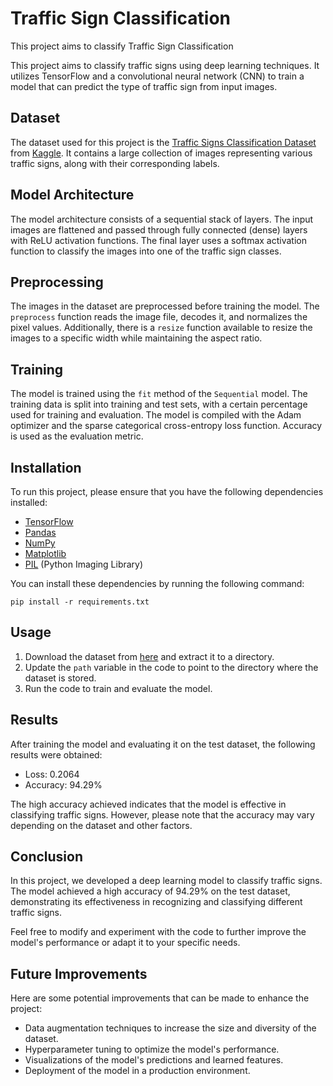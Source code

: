# Traffic Sign Classification

This project aims to classify  Traffic Sign Classification

This project aims to classify traffic signs using deep learning techniques. It utilizes TensorFlow and a convolutional neural network (CNN) to train a model that can predict the type of traffic sign from input images.

## Dataset

The dataset used for this project is the [Traffic Signs Classification Dataset](https://www.kaggle.com/datasets/flo2607/traffic-signs-classification/) from [Kaggle](https://www.google.com/search?q=Kaggle). It contains a large collection of images representing various traffic signs, along with their corresponding labels.

## Model Architecture

The model architecture consists of a sequential stack of layers. The input images are flattened and passed through fully connected (dense) layers with ReLU activation functions. The final layer uses a softmax activation function to classify the images into one of the traffic sign classes.

## Preprocessing

The images in the dataset are preprocessed before training the model. The `preprocess` function reads the image file, decodes it, and normalizes the pixel values. Additionally, there is a `resize` function available to resize the images to a specific width while maintaining the aspect ratio.


## Training

The model is trained using the `fit` method of the `Sequential` model. The training data is split into training and test sets, with a certain percentage used for training and evaluation. The model is compiled with the Adam optimizer and the sparse categorical cross-entropy loss function. Accuracy is used as the evaluation metric.

## Installation

To run this project, please ensure that you have the following dependencies installed:

- [TensorFlow](https://www.google.com/search?q=TensorFlow)
- [Pandas](https://www.google.com/search?q=Pandas)
- [NumPy](https://www.google.com/search?q=NumPy)
- [Matplotlib](https://www.google.com/search?q=Matplotlib)
- [PIL](https://www.google.com/search?q=PIL) (Python Imaging Library)

You can install these dependencies by running the following command:
```
pip install -r requirements.txt
```

## Usage

1. Download the dataset from [here](https://www.kaggle.com/datasets/flo2607/traffic-signs-classification/) and extract it to a directory.
2. Update the `path` variable in the code to point to the directory where the dataset is stored.
3. Run the code to train and evaluate the model.

## Results

After training the model and evaluating it on the test dataset, the following results were obtained:

- Loss: 0.2064
- Accuracy: 94.29%

The high accuracy achieved indicates that the model is effective in classifying traffic signs. However, please note that the accuracy may vary depending on the dataset and other factors.

## Conclusion

In this project, we developed a deep learning model to classify traffic signs. The model achieved a high accuracy of 94.29% on the test dataset, demonstrating its effectiveness in recognizing and classifying different traffic signs.

Feel free to modify and experiment with the code to further improve the model's performance or adapt it to your specific needs.


## Future Improvements

Here are some potential improvements that can be made to enhance the project:

- Data augmentation techniques to increase the size and diversity of the dataset.
- Hyperparameter tuning to optimize the model's performance.
- Visualizations of the model's predictions and learned features.
- Deployment of the model in a production environment.
